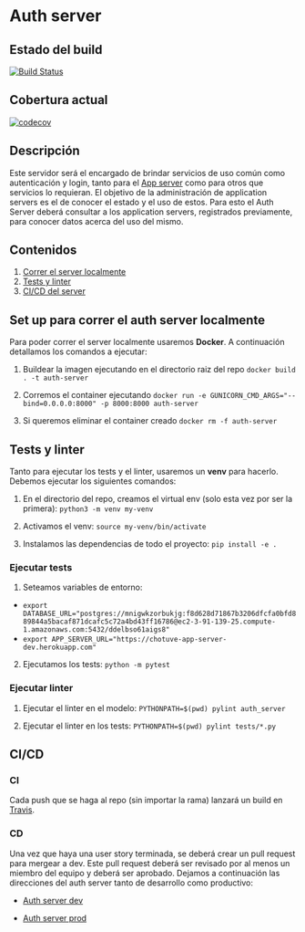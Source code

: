 # Auth server

## Estado del build
[![Build Status](https://travis-ci.com/chotuve-grupo10/chotuve-auth-server.svg?branch=dev)](https://travis-ci.com/chotuve-grupo10/chotuve-auth-server)

## Cobertura actual
[![codecov](https://codecov.io/gh/chotuve-grupo10/chotuve-auth-server/branch/dev/graph/badge.svg)](https://codecov.io/gh/chotuve-grupo10/chotuve-auth-server)

## Descripción
Este servidor será el encargado de brindar servicios de uso común como autenticación y login, tanto para el [App server](https://github.com/chotuve-grupo10/chotuve-application-server)
 como para otros que servicios lo requieran. El objetivo de la administración de application servers es el de conocer el estado y el uso de estos. Para esto el Auth Server deberá consultar a los application servers, registrados previamente, para conocer datos acerca del uso del mismo.

## Contenidos
1. [Correr el server localmente](#set-up-para-correr-el-auth-server-localmente)
2. [Tests y linter](#tests-y-linter)
3. [CI/CD del server](#CI/CD)

## Set up para correr el auth server localmente

Para poder correr el server localmente usaremos **Docker**. A continuación detallamos los comandos a ejecutar:

1. Buildear la imagen ejecutando en el directorio raiz del repo
```docker build . -t auth-server```

2. Corremos el container ejecutando
```docker run -e GUNICORN_CMD_ARGS="--bind=0.0.0.0:8000" -p 8000:8000 auth-server```

3. Si queremos eliminar el container creado
```docker rm -f auth-server```

## Tests y linter

Tanto para ejecutar los tests y el linter, usaremos un **venv** para hacerlo. Debemos ejecutar los siguientes comandos:
1. En el directorio del repo, creamos el virtual env (solo esta vez por ser la primera):
```python3 -m venv my-venv```

2. Activamos el venv:
```source my-venv/bin/activate```

3. Instalamos las dependencias de todo el proyecto:
```pip install -e .```

### Ejecutar tests

1. Seteamos variables de entorno:
 - ```export DATABASE_URL="postgres://mnigwkzorbukjg:f8d628d71867b3206dfcfa0bfd889844a5bacaf871dcafc5c72a4bd43ff16786@ec2-3-91-139-25.compute-1.amazonaws.com:5432/ddelbso61aigs8"```
 - ```export APP_SERVER_URL="https://chotuve-app-server-dev.herokuapp.com"```

2. Ejecutamos los tests:
```python -m pytest```

### Ejecutar linter

1. Ejecutar el linter en el modelo:
```PYTHONPATH=$(pwd) pylint auth_server```

2. Ejecutar el linter en los tests:
```PYTHONPATH=$(pwd) pylint tests/*.py```


## CI/CD

### CI

Cada push que se haga al repo (sin importar la rama) lanzará un build en [Travis](https://travis-ci.com/).


### CD

Una vez que haya una user story terminada, se deberá crear un pull request para mergear a dev. Este pull request deberá ser revisado por al menos un miembro del equipo y deberá ser aprobado. Dejamos a continuación las direcciones del auth server tanto de desarrollo como productivo:

- [Auth server dev](https://chotuve-auth-server-dev.herokuapp.com/)

- [Auth server prod](https://chotuve-auth-server-production.herokuapp.com/)
